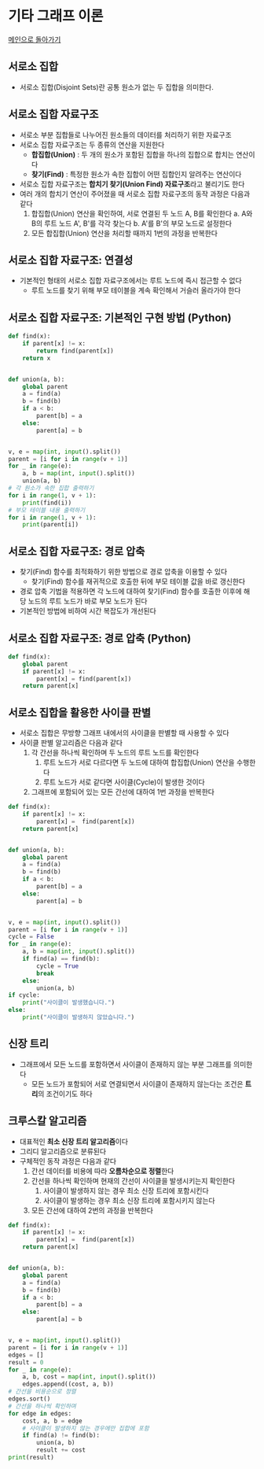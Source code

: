 # 기타 그래프 이론

[메인으로 돌아가기](../../README.md)

## 서로소 집합

- 서로소 집합(Disjoint Sets)란 공통 원소가 없는 두 집합을 의미한다.

## 서로소 집합 자료구조

- 서로소 부분 집합들로 나누어진 원소들의 데이터를 처리하기 위한 자료구조
- 서로소 집합 자료구조는 두 종류의 연산을 지원한다
  - **합집합(Union)** : 두 개의 원소가 포함된 집합을 하나의 집합으로 합치는 연산이다
  - **찾기(Find)** : 특정한 원소가 속한 집합이 어떤 집합인지 알려주는 연산이다
- 서로소 집합 자료구조는 **합치기 찾기(Union Find) 자료구조**라고 불리기도 한다
- 여러 개의 합치기 연산이 주어졌을 때 서로소 집합 자료구조의 동작 과정은 다음과 같다
  1. 합집합(Union) 연산을 확인하여, 서로 연결된 두 노드 A, B를 확인한다
     a. A와 B의 루트 노드 A', B'를 각각 찾는다
     b. A'를 B'의 부모 노드로 설정한다
  2. 모든 합집합(Union) 연산을 처리할 때까지 1번의 과정을 반복한다

## 서로소 집합 자료구조: 연결성

- 기본적인 형태의 서로소 집합 자료구조에서는 루트 노드에 즉시 접근할 수 없다
  - 루트 노드를 찾기 위해 부모 테이블을 계속 확인해서 거슬러 올라가야 한다

## 서로소 집합 자료구조:  기본적인 구현 방법 (Python)

```python
def find(x):
    if parent[x] != x:
        return find(parent[x])
    return x


def union(a, b):
    global parent
    a = find(a)
    b = find(b)
    if a < b:
        parent[b] = a
    else:
        parent[a] = b


v, e = map(int, input().split())
parent = [i for i in range(v + 1)]
for _ in range(e):
    a, b = map(int, input().split())
    union(a, b)
# 각 원소가 속한 집합 출력하기
for i in range(1, v + 1):
    print(find(i))
# 부모 테이블 내용 출력하기
for i in range(1, v + 1):
    print(parent[i])
```

## 서로소 집합 자료구조: 경로 압축

- 찾기(Find) 함수를 최적화하기 위한 방법으로 경로 압축을 이용할 수 있다
  - 찾기(Find) 함수를 재귀적으로 호출한 뒤에 부모 테이블 값을 바로 갱신한다
- 경로 압축 기법을 적용하면 각 노드에 대하여 찾기(Find) 함수를 호출한 이후에 해당 노드의 루트 노드가 바로 부모 노드가 된다
- 기본적인 방법에 비하여 시간 복잡도가 개선된다

## 서로소 집합 자료구조:  경로 압축 (Python)

```python
def find(x):
    global parent
    if parent[x] != x:
        parent[x] = find(parent[x])
    return parent[x]
```

## 서로소 집합을 활용한 사이클 판별

- 서로소 집합은 무방향 그래프 내에서의 사이클을 판별할 때 사용할 수 있다
- 사이클 판별 알고리즘은 다음과 같다
  1. 각 간선을 하나씩 확인하며 두 노드의 루트 노드를 확인한다
     1. 루트 노드가 서로 다르다면 두 노드에 대하여 합집합(Union) 연산을 수행한다
     2. 루트 노드가 서로 같다면 사이클(Cycle)이 발생한 것이다
  2. 그래프에 포함되어 있는 모든 간선에 대하여 1번 과정을 반복한다

```python
def find(x):
    if parent[x] != x:
        parent[x] =  find(parent[x])
    return parent[x]


def union(a, b):
    global parent
    a = find(a)
    b = find(b)
    if a < b:
        parent[b] = a
    else:
        parent[a] = b


v, e = map(int, input().split())
parent = [i for i in range(v + 1)]
cycle = False
for _ in range(e):
    a, b = map(int, input().split())
    if find(a) == find(b):
        cycle = True
        break
    else:
        union(a, b)
if cycle:
    print("사이클이 발생했습니다.")
else:
    print("사이클이 발생하지 않았습니다.")
```

## 신장 트리

- 그래프에서 모든 노드를 포함하면서 사이클이 존재하지 않는 부분 그래프를 의미한다
  - 모든 노드가 포함되어 서로 연결되면서 사이클이 존재하지 않는다는 조건은 **트리**의 조건이기도 하다

## 크루스칼 알고리즘

- 대표적인 **최소 신장 트리 알고리즘**이다
- 그리디 알고리즘으로 분류된다
- 구체적인 동작 과정은 다음과 같다
  1. 간선 데이터를 비용에 따라 **오름차순으로 정렬**한다
  2. 간선을 하나씩 확인하며 현재의 간선이 사이클을 발생시키는지 확인한다
      1. 사이클이 발생하지 않는 경우 최소 신장 트리에 포함시킨다
      2. 사이클이 발생하는 경우 최소 신장 트리에 포함시키지 않는다
  3. 모든 간선에 대하여 2번의 과정을 반복한다

```python
def find(x):
    if parent[x] != x:
        parent[x] =  find(parent[x])
    return parent[x]


def union(a, b):
    global parent
    a = find(a)
    b = find(b)
    if a < b:
        parent[b] = a
    else:
        parent[a] = b


v, e = map(int, input().split())
parent = [i for i in range(v + 1)]
edges = []
result = 0
for _ in range(e):
    a, b, cost = map(int, input().split())
    edges.append((cost, a, b))
# 간선을 비용순으로 정렬
edges.sort()
# 간선을 하나씩 확인하며
for edge in edges:
    cost, a, b = edge
    # 사이클이 발생하지 않는 경우에만 집합에 포함
    if find(a) != find(b):
        union(a, b)
        result += cost
print(result)
```
